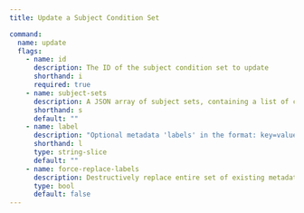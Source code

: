 ```yaml
---
title: Update a Subject Condition Set

command:
  name: update
  flags:
    - name: id
      description: The ID of the subject condition set to update
      shorthand: i
      required: true
    - name: subject-sets
      description: A JSON array of subject sets, containing a list of condition groups, each with one or more conditions
      shorthand: s
      default: ""
    - name: label
      description: "Optional metadata 'labels' in the format: key=value"
      shorthand: l
      type: string-slice
      default: ""
    - name: force-replace-labels
      description: Destructively replace entire set of existing metadata 'labels' with any provided to this command
      type: bool
      default: false
---
```

